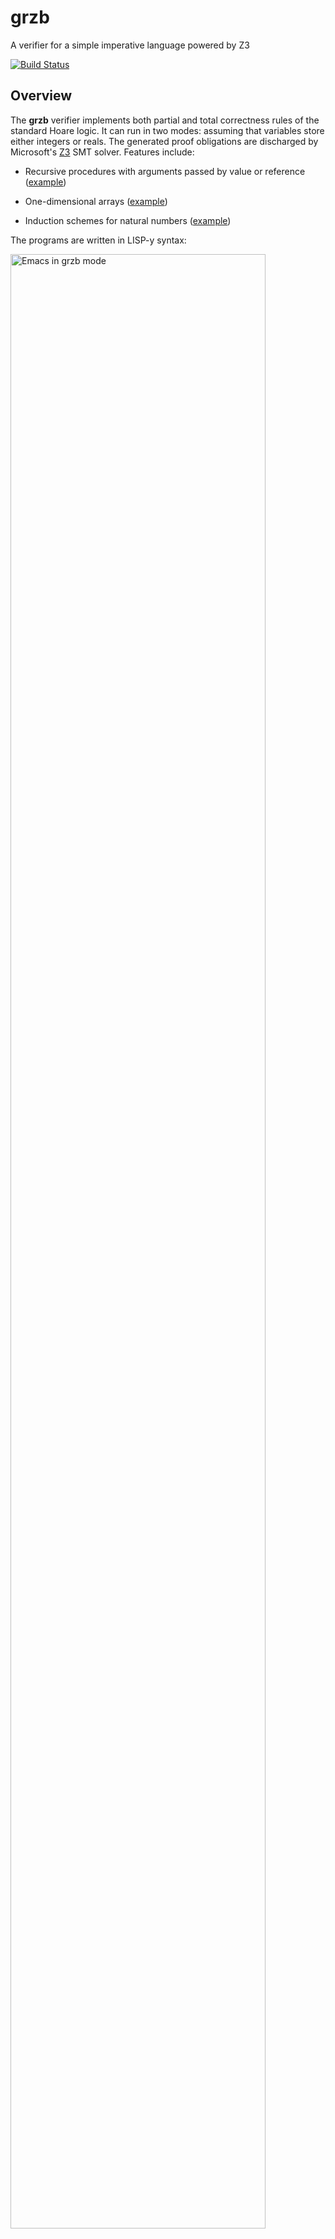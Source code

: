 # grzb

A verifier for a simple imperative language powered by Z3

[![Build Status](https://api.travis-ci.org/maciejpirog/grzb.png?branch=master)](http://travis-ci.org/maciejpirog/grzb)

## Overview

The __grzb__ verifier implements both partial and total correctness rules of the standard Hoare logic. It can run in two modes: assuming that variables store either integers or reals. The generated proof obligations are discharged by Microsoft's [Z3](https://github.com/Z3Prover/z3) SMT solver. Features include:

- Recursive procedures with arguments passed by value or reference ([example](examples/fib.imp))

- One-dimensional arrays ([example](examples/array-max.imp))

- Induction schemes for natural numbers ([example](examples/even.imp))

The programs are written in LISP-y syntax:

<img alt="Emacs in grzb mode" src="https://raw.githubusercontent.com/maciejpirog/grzb/master/other/screenshot1.png" width="90%">

In terminal:

```
$ cat examples/mult.imp                                                  
(begin
  (assert {init m k})
  (res := 0)
  (while {= (* init-m init-k) (+ res (* m k))}
    (not (= k 0))
    (begin
      (res := (+ res m))
      (k := (- k 1))))
  (assert {= res (* init-m init-k)}))
$ grzb examples/mult.imp
ok
```

## Run using Docker

__grzb__ is available on [Docker Hub](https://hub.docker.com/repository/docker/maciejpirog/grzb/general). Just remember to bind the directory that contains the program you want to verify to the container's `/home` directory:

```
docker run --rm -t -v ~/projects/grzb/examples:/home maciejpirog/grzb:latest -v factorial.imp
```

Note that `-v factorial.imp` are the arguments given to __grzb__, where `factorial.imp` is a file stored in the `~/projects/grzb/examples` directory.

:information_source: You can also download and run the Docker __grzb__ image from within Emacs. When in `grzb-mode`, simply hit `C-c C-d C-c` (or `C-c C-d C-p` for verbose output).

## Compile and Run

To compile __grzb__, you need Racket and Z3. For example, the following should do the trick on mac:

```
brew cask install racket
brew install z3
```

Then, make sure to set the `Z3_LIB` variable to point to Z3, e.g.,

```
export Z3_LIB=/usr/local/lib
```

As the next step, install the Racket bindings for Z3:

```
raco pkg install z3
```

Now we are ready to compile __grzb__:

```
cd grzb
raco exe -o grzb src/front/main.rkt
```

We can check if it works:

```
./grzb examples/factorial.imp
```

## Reference Manual

### Arithmetic expressions

```
A-EXPR ::= (A-OP A-EXPR ...)
        |  n
        |  X
        |  (X . A-EXPR)
A-OP   ::= + | - | * | / | %
```

where:

Semantics of the operators is as in Racket, where `%` is equivalent to Racket's `mod`.

`n` stands for a constant.

`X` standas for a variable (which could be any symbol).

`(x . e)` stands for the value of `e`-th cell of the array `x`.

Note that while arrays and variables share names, they are distinct. For example, in an expression `(+ a (a . 2))` the first `a` is a __variable__ (which stores a number), while `(a . 2)` is a value of the cell with index `2` of an __array__ `a`, which has nothing to do with the `a` in the first argument of `+`.

### Boolean expressions

```
B-EXPR ::= (B-OP B-EXPR ...)
        |  (B-CMP A-EXPR ...)
        |  true | false
B-OP   ::= and | or | not | impl | iff
B-CMP  ::= = | > | >= | < | <=
```

where:

`not` requires exactly one argumnet.

`impl` is an implication. In particular, `(impl a b ... c z)` is equivalent to `(impl (and a b ... c) z)`.

### Verification logic

```
LOG-EXPR ::= (B-OP LOG-EXPR ...)
          |  (B-CMP A-EXPR ...)
          |  true | false
          |  (forall (X ...) LOG-EXPR)
          |  (exists (X ...) LOG-EXPR)
          |  (REL A-EXPR ...)
          |  (init X ...)
          |  (INDUCTION-SCHEME (X) LOG-EXPR)
```

where:

`(X ...)` stands for a non-empty list of variables (symbols)

`REL` is a name of a relation. Relations are user-specified (via `axiom` statements), e.g., one can specify (in the style of logic programming) a relation `FACTORIAL` such that `(FACTORIAL n k)` holds if `k` is a factorial of `n`:

```
(axiom {FACTORIAL 0 1})
(axiom {impl (> n 0) (FACTORIAL (- n 1) k) (FACTORIAL n (* k n))})
```

As a convention, we write verification logic expressions in curly braces (except of course the constants `true` and `false`) and we use all-caps for names of relations.

Note that arrays are not first-class in the program, they can be referenced as arguments to relations (by adding a quote, e.g. `'a`), and bound by special quantifiers `forall-array` and `exists-array`. For example, a predicate that states that the part of an array in the bounds `[i .. j]` is sorted can be defined as the following relation:

```
(axiom {impl (<= i j) (iff (SORTED 'a i j)
                           (forall (k m) (impl (<= i k m j) 
                                         (<= (a . k) (a . m)))))})
```

Since free variables in axioms are closed by universal quantifiers,
the above is synonymous to:


```
(axiom (forall-array (a) (forall (j i)
  (impl (<= i j) (iff (SORTED 'a i j)
                      (forall (k m) (impl (<= i k m j)
                                    (<= (a . k) (a . m))))))))
```

### Initialization of variables

`(init x y ... z)` is a macro for `(and (= x init-x) (= y init-y) ... (= z init-z))`. It is useful as the initial assertion.

### Induction schemes

`(INDUCTION-SCHEME (x) f)` is a macro for induction on natural numbers, where `f` stands for a predicate with a free variable `x`. Because nothing in __grzb__ is higher-order, we need to generate a new induction theorem for every predicate separately. There are two predefined recursion schemes:

`(induction (x) (P x))` stands for:

```
(impl (P 0)
      (forall (x) (impl (>= x 0) (P x) (P (+ x 1))))
      (forall (x) (impl (>= x 0) (P x))))
```

while

`(induction< (x) (P x))` stands for

```
(impl (forall (x) (impl (>= x 0)
                        (forall (y) (impl (>= y 0) (< y x)
                                          (P y)))
                        (P x)))
      (forall (x) (impl (>= x 0) (P x))))
```

For example, Z3 is not able to accept the following program without the induction axiom:

```
(axiom {EVEN 0})
(axiom {impl (>= n 0) (EVEN n) (EVEN (+ n 2))})

(axiom {induction (x) (or (EVEN x) (EVEN (+ x 1)))})

(begin
  (assert {>= x 0})
  (y := (+ x 1))
  (assert {or (EVEN x) (EVEN y)}))
```

:heavy_exclamation_mark: Induction axioms are (of course) not sound in the `real` mode.

### The IMP language

```
PROG ::= (axiom LOG-EXPR) PROG
      |  (check LOG-EXPR) PROG
      |  (define (PROC-NAME X ...) LOG-EXPR LOG-EXPR CMD
      |  CMD

CMD ::= (skip)
     |  (begin CMD ...)
     |  (X := A-EXPR)
     |  ((X . A-EXPR) := A-EXPR)
     |  (if B-EXPR CMD CMD)
     |  (while LOG-EXPR B-EXPR CMD)
     |  (while* LOG-EXPR A-EXPR B-EXPR CMD)
     |  (PROC-NAME PROC-ARG ...)
     |  (assert LOG-EXPR)
	 
PROC-ARG ::= X
          |  (ref X)
          |  (val X)
          |  A-EXPR
```

#### Programs


`(axiom f)` tells __grzb__ to include `f` as an assumption to every proof obligation. It is used to specify relations, as in the `FACTORIAL` example above. Free variables in every axiom are closed by a universal quantifier, so the following two definitions are equivalent:

```
(axiom {impl (> n 0) (FACTORIAL (- n 1) k) (FACTORIAL n (* k n))})
(axiom {forall (n k) (impl (> n 0) (FACTORIAL (- n 1) k) (FACTORIAL n (* k n)))})
```

Axioms are defined before the main statement of the program:

```
(axiom {FACTORIAL 0 1})
(axiom {impl (> n 0) (FACTORIAL (- n 1) k) (FACTORIAL n (* k n))})
  
(begin
  (assert {>= n 0})
  (res := 1)
  (i := 0)
  (while*
    {and (FACTORIAL i res) (>= i 0) (<= i n)}
    {- n i}
    (< i n)
    (begin
      (i := (+ i 1))
      (res := (* res i))))
  (assert {FACTORIAL n res})))
```

`(check f)` run Z3 on a goal. As in the case of axioms, the formula ```f``` is always closed by a universal quantifier.

`(define (foo x y z) pre post cmd)` defines a new recursive procedure named `foo`and arguments `x`, `y`, and `z`. The caller decides if the arguments are passed by value or reference. `pre` and `post` are pre- and postconditions of procedure call respectively. All defined procedures are mutually recursive.

#### Commands

`(skip)` is a command that does nothing.

`(begin c d ...)` is a sequential compositions of commands `c`, `d`, ...

`(x := e)` assigns the value of the arithmetic expression `e` to the variable `x`.

`((x . e) := f)` assigns the value of the arithmetic expression `f` to the `e`-th cell of the array `a`.

`(if b c d)` is the obvious "if" command.

`(while i b c)` is the while loop, where `i` is the invariant. It yields partial correctness of the loop.

`(while* i v b c)` is the while loop that yields total correctness. The arithmetic expression `v` is the "variant" of the loop, that is a value which strictly decreases every iteration.

`(foo x y z)` invokes the procedure `foo` with arguments `x`, `y`, `z`. An argument could be:

- a variable, in which case it is passed by reference,

- `(ref x)` for a variable `x`, which also means passing `x` by reference,

- `(val x)` for a variable `x`, which means passing `x` by value

- an arithmetic expression, which is (of course) passed by value (except for the case when the arithmetic expression is a single variable).

`(assert f)` is a user asserion which specifies a condition that is met at a given point of the program. Most usually, we want one as the first step of the program (the precondition) and the last step (the postcondition).
